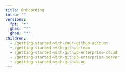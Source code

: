 ```yaml
---
title: Onboarding
intro: ""
versions:
  fpt: "*"
  ghes: "*"
  ghae: "*"
children:
  - /getting-started-with-your-github-account
  - /getting-started-with-github-team
  - /getting-started-with-github-enterprise-cloud
  - /getting-started-with-github-enterprise-server
  - /getting-started-with-github-ae
---
```

